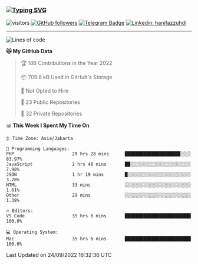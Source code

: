 ### [![Typing SVG](https://readme-typing-svg.herokuapp.com?font=lato&size=22&lines=Hi+There+👋)](https://git.io/typing-svg) 

![visitors](https://visitor-badge.glitch.me/badge?page_id=hanifazzuhdi.hanifazzuhdi)
[![GitHub followers](https://img.shields.io/github/followers/hanifazzuhdi?label=Follow&style=social)](https://github.com/hanifazzuhdi/?tab=follow) 
[![Telegram Badge](https://img.shields.io/badge/-hanif0198-blue?style=social&logo=telegram&link=https://www.t.me/hanif0198/)](https://www.t.me/hanif0198/) 
[![Linkedin: hanifazzuhdi](https://img.shields.io/badge/-hanifazzuhdi-blue?style=flat-square&logo=Linkedin&logoColor=white&link=https://www.linkedin.com/in/hanif-az-zuhdi-69688019b/)](https://www.linkedin.com/in/hanif-az-zuhdi-69688019b/) 

<hr/>

<!--START_SECTION:waka-->
![Lines of code](https://img.shields.io/badge/From%20Hello%20World%20I%27ve%20Written-5%20Million%20lines%20of%20code-blue)

**🐱 My GitHub Data** 

> 🏆 188 Contributions in the Year 2022
 > 
> 📦 709.8 kB Used in GitHub's Storage 
 > 
> 🚫 Not Opted to Hire
 > 
> 📜 23 Public Repositories 
 > 
> 🔑 32 Private Repositories  
 > 
📊 **This Week I Spent My Time On** 

```text
⌚︎ Time Zone: Asia/Jakarta

💬 Programming Languages: 
PHP                      29 hrs 28 mins      █████████████████████░░░░   83.97% 
JavaScript               2 hrs 48 mins       ██░░░░░░░░░░░░░░░░░░░░░░░   7.98% 
JSON                     1 hr 19 mins        █░░░░░░░░░░░░░░░░░░░░░░░░   3.78% 
HTML                     33 mins             ░░░░░░░░░░░░░░░░░░░░░░░░░   1.61% 
Other                    29 mins             ░░░░░░░░░░░░░░░░░░░░░░░░░   1.38%

🔥 Editors: 
VS Code                  35 hrs 6 mins       █████████████████████████   100.0%

💻 Operating System: 
Mac                      35 hrs 6 mins       █████████████████████████   100.0%

```


 Last Updated on 24/09/2022 16:32:36 UTC
<!--END_SECTION:waka-->

